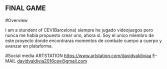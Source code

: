 ## FINAL GAME

#Overview

I am a stundent of CEV(Barcelona) siempre he jugado videojuegos pero nunca me habia propuesto crear uno, ahora si.
Soy el unico miembro de este proyecto donde encontraras momentos de combate cuerpo a cuerpo y avanzar en plataforma.

#Social media
 ARTSTATION https://www.artstation.com/davidvaldiviaa
 E-MAIL davidvaldivia2016cev@gmail.com
